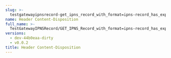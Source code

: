```yaml
---
slug: >-
  testgatewayipnsrecord-get_ipns_record_with_format=ipns-record_has_expected_http_headers_and_valid_key-header_content-disposition
name: Header Content-Disposition
full_name: >-
  TestGatewayIPNSRecord/GET_IPNS_Record_with_format=ipns-record_has_expected_HTTP_headers_and_valid_key/Header_Content-Disposition
versions:
  - dev-44b0eaa-dirty
  - v0.0.2
title: Header Content-Disposition
---
```


